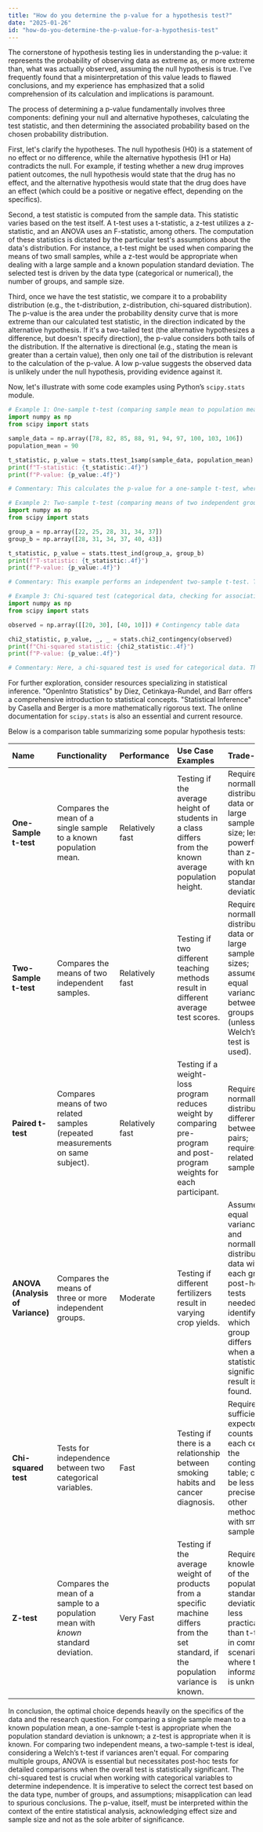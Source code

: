 ```yaml
---
title: "How do you determine the p-value for a hypothesis test?"
date: "2025-01-26"
id: "how-do-you-determine-the-p-value-for-a-hypothesis-test"
---
```


The cornerstone of hypothesis testing lies in understanding the p-value: it represents the probability of observing data as extreme as, or more extreme than, what was actually observed, assuming the null hypothesis is true. I've frequently found that a misinterpretation of this value leads to flawed conclusions, and my experience has emphasized that a solid comprehension of its calculation and implications is paramount.

The process of determining a p-value fundamentally involves three components: defining your null and alternative hypotheses, calculating the test statistic, and then determining the associated probability based on the chosen probability distribution.

First, let's clarify the hypotheses. The null hypothesis (H0) is a statement of no effect or no difference, while the alternative hypothesis (H1 or Ha) contradicts the null. For example, if testing whether a new drug improves patient outcomes, the null hypothesis would state that the drug has no effect, and the alternative hypothesis would state that the drug does have an effect (which could be a positive or negative effect, depending on the specifics).

Second, a test statistic is computed from the sample data. This statistic varies based on the test itself. A t-test uses a t-statistic, a z-test utilizes a z-statistic, and an ANOVA uses an F-statistic, among others. The computation of these statistics is dictated by the particular test's assumptions about the data's distribution. For instance, a t-test might be used when comparing the means of two small samples, while a z-test would be appropriate when dealing with a large sample and a known population standard deviation. The selected test is driven by the data type (categorical or numerical), the number of groups, and sample size.

Third, once we have the test statistic, we compare it to a probability distribution (e.g., the t-distribution, z-distribution, chi-squared distribution). The p-value is the area under the probability density curve that is more extreme than our calculated test statistic, in the direction indicated by the alternative hypothesis. If it's a two-tailed test (the alternative hypothesizes a difference, but doesn't specify direction), the p-value considers both tails of the distribution. If the alternative is directional (e.g., stating the mean is greater than a certain value), then only one tail of the distribution is relevant to the calculation of the p-value. A low p-value suggests the observed data is unlikely under the null hypothesis, providing evidence against it.

Now, let's illustrate with some code examples using Python’s `scipy.stats` module.

```python
# Example 1: One-sample t-test (comparing sample mean to population mean)
import numpy as np
from scipy import stats

sample_data = np.array([78, 82, 85, 88, 91, 94, 97, 100, 103, 106])
population_mean = 90

t_statistic, p_value = stats.ttest_1samp(sample_data, population_mean)
print(f"T-statistic: {t_statistic:.4f}")
print(f"P-value: {p_value:.4f}")

# Commentary: This calculates the p-value for a one-sample t-test, where we are evaluating if the sample data mean is statistically different from a known population mean. The t-statistic and p-value are returned by stats.ttest_1samp(). A lower p-value would indicate the sample mean is significantly different.
```

```python
# Example 2: Two-sample t-test (comparing means of two independent groups)
import numpy as np
from scipy import stats

group_a = np.array([22, 25, 28, 31, 34, 37])
group_b = np.array([28, 31, 34, 37, 40, 43])

t_statistic, p_value = stats.ttest_ind(group_a, group_b)
print(f"T-statistic: {t_statistic:.4f}")
print(f"P-value: {p_value:.4f}")

# Commentary: This example performs an independent two-sample t-test. This is used when we want to examine if the means of two independent groups are significantly different. The stats.ttest_ind() function provides the t-statistic and associated p-value.
```

```python
# Example 3: Chi-squared test (categorical data, checking for association between two variables)
import numpy as np
from scipy import stats

observed = np.array([[20, 30], [40, 10]]) # Contingency table data

chi2_statistic, p_value, _, _ = stats.chi2_contingency(observed)
print(f"Chi-squared statistic: {chi2_statistic:.4f}")
print(f"P-value: {p_value:.4f}")

# Commentary: Here, a chi-squared test is used for categorical data. The 'observed' array represents the frequencies in a contingency table, and we want to assess if there is a significant association between the two categorical variables. The stats.chi2_contingency() function calculates the chi-squared test statistic and the associated p-value.
```

For further exploration, consider resources specializing in statistical inference.  "OpenIntro Statistics" by Diez, Cetinkaya-Rundel, and Barr offers a comprehensive introduction to statistical concepts. "Statistical Inference" by Casella and Berger is a more mathematically rigorous text. The online documentation for `scipy.stats` is also an essential and current resource.

Below is a comparison table summarizing some popular hypothesis tests:

| Name                       | Functionality                                                               | Performance                | Use Case Examples                                                             | Trade-offs                                                                              |
| :------------------------- | :-------------------------------------------------------------------------- | :------------------------- | :---------------------------------------------------------------------------- | :--------------------------------------------------------------------------------------- |
| **One-Sample t-test**     | Compares the mean of a single sample to a known population mean.        | Relatively fast           | Testing if the average height of students in a class differs from the known average population height.  | Requires normally distributed data or large sample size; less powerful than z-test with known population standard deviation.|
| **Two-Sample t-test**     | Compares the means of two independent samples.                                  | Relatively fast           | Testing if two different teaching methods result in different average test scores. | Requires normally distributed data or large sample sizes; assumes equal variances between groups (unless Welch’s t-test is used).|
| **Paired t-test**          | Compares means of two related samples (repeated measurements on same subject). | Relatively fast           | Testing if a weight-loss program reduces weight by comparing pre-program and post-program weights for each participant.     |  Requires normally distributed difference between pairs; requires related samples.      |
| **ANOVA (Analysis of Variance)**  | Compares the means of three or more independent groups.                       | Moderate                   | Testing if different fertilizers result in varying crop yields.    | Assumes equal variance and normally distributed data within each group; post-hoc tests needed for identifying which group differs when a statistically significant result is found. |
| **Chi-squared test**       | Tests for independence between two categorical variables.                          | Fast                      | Testing if there is a relationship between smoking habits and cancer diagnosis.         | Requires sufficient expected counts in each cell of the contingency table; can be less precise than other methods with small samples. |
| **Z-test**                 | Compares the mean of a sample to a population mean with *known* standard deviation. | Very Fast               | Testing if the average weight of products from a specific machine differs from the set standard, if the population variance is known.             | Requires knowledge of the population standard deviation; less practical than t-tests in common scenarios where this information is unknown.           |

In conclusion, the optimal choice depends heavily on the specifics of the data and the research question. For comparing a single sample mean to a known population mean, a one-sample t-test is appropriate when the population standard deviation is unknown; a z-test is appropriate when it is known.  For comparing two independent means, a two-sample t-test is ideal, considering a Welch’s t-test if variances aren't equal. For comparing multiple groups, ANOVA is essential but necessitates post-hoc tests for detailed comparisons when the overall test is statistically significant. The chi-squared test is crucial when working with categorical variables to determine independence. It is imperative to select the correct test based on the data type, number of groups, and assumptions; misapplication can lead to spurious conclusions. The p-value, itself, must be interpreted within the context of the entire statistical analysis, acknowledging effect size and sample size and not as the sole arbiter of significance.
